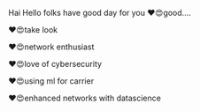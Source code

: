   Hai Hello folks have  good day for you
  ❤😍good....
  
  ❤️😍take look
  
  ❤️😍network enthusiast
  
  ❤️😍love of cybersecurity
  
  ❤️😍using ml for carrier
  
  ❤️😍enhanced networks with datascience
 
  
